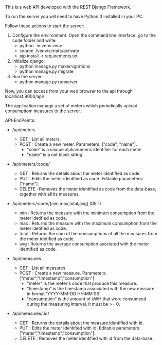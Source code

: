 This is a web API developed with the REST Django Framework.

To run the server you will need to have Python 3 installed in your PC.

Follow these actions to start the server:

1) Configure the environment. Open the command line interface, go to the code folder and write:
	- python -m venv venv
	- source ./venv/scripts/activate
	- pip install -r requirements.txt
2) Initialize django:
    - python manage.py makemigrations
    - python manage.py migrate
3) Run the server:
    - python manage.py runserver

Now, you can access from your web browser to the api through localhost:8000/api/

The application manage a set of meters which periodically upload consumptiom measures to the server.

API-EndPoints:

	
- /api/meters
 	- GET : List all meters.
 	- POST : Create a new meter. Parameters: ["code", "name"].
		- "code" is a unique alphanumeric identifier for each meter
		- "name" is a not blank string.
    
- /api/meters/:code/
  - GET : Returns the details about the meter identified as code.
  - PUT : Edits the meter identified as code. Editable parameters: ["name"].
  - DELETE : Removes the meter identified as code from the data-base, together with all its measures.

- /api/meters/:code/[min,max,total,avg] (GET)
	- min : Returns the measure with the minimum consumption from the meter idetified as code.
	- max : Returns the measure with the maximum consumption from the meter idetified as code.
	- total : Returns the sum of the consumptions of all the measures from the meter idetified as code.
	- avg : Returns the average consumption asociated with the meter identified as code.

- /api/measures
  - GET : List all measures
  - POST : Create a new measure. Parameters: ["meter","timestamp","consumption"] 
   	- "meter" is the meter's code that produce this measure.
   	- "timestamp" is the timestamp associated with the new measure in format 'YYYY-MM-DD HH:MM:SS'.
   	- "consumption" is the amount of kWH that were consumend during the measuring interval. It must be >= 0.

- /api/measures/:id/
  - GET : Returns the details about the measure identified with id.
  - PUT : Edits the meter identified with id. Editable parameters: ["meter","timestamp","consumption"].
  - DELETE : Removes the meter identified with id from the data-base. 
